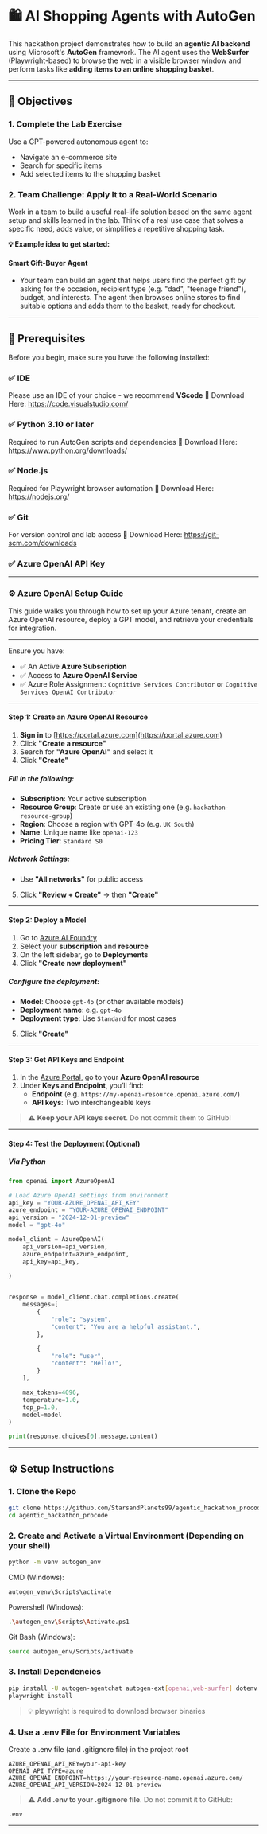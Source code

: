 # 🛍️ AI Shopping Agents with AutoGen

This hackathon project demonstrates how to build an **agentic AI backend** using Microsoft's **AutoGen** framework. The AI agent uses the **WebSurfer** (Playwright-based) to browse the web in a visible browser window and perform tasks like **adding items to an online shopping basket**.

---

## 📌 Objectives

### 1. Complete the Lab Exercise
Use a GPT-powered autonomous agent to:
- Navigate an e-commerce site
- Search for specific items
- Add selected items to the shopping basket

### 2. Team Challenge: Apply It to a Real-World Scenario
Work in a team to build a useful real-life solution based on the same agent setup and skills learned in the lab. Think of a real use case that solves a specific need, adds value, or simplifies a repetitive shopping task.

**💡 Example idea to get started:**
#### Smart Gift-Buyer Agent
- Your team can build an agent that helps users find the perfect gift by asking for the occasion, recipient type (e.g. "dad", "teenage friend"), budget, and interests. The agent then browses online stores to find suitable options and adds them to the basket, ready for checkout.



---

## 🧰 Prerequisites

Before you begin, make sure you have the following installed:

### ✅ IDE
Please use an IDE of your choice - we recommend **VScode**
🔗 Download Here: https://code.visualstudio.com/

### ✅ Python 3.10 or later
Required to run AutoGen scripts and dependencies
🔗 Download Here: https://www.python.org/downloads/

### ✅ Node.js
Required for Playwright browser automation
🔗 Download Here: https://nodejs.org/

### ✅ Git
For version control and lab access
🔗 Download Here: https://git-scm.com/downloads

### ✅ Azure OpenAI API Key
---
### ⚙️ Azure OpenAI Setup Guide 

This guide walks you through how to set up your Azure tenant, create an Azure OpenAI resource, deploy a GPT model, and retrieve your credentials for integration.

---

Ensure you have:

- ✅ An Active **Azure Subscription**
- ✅ Access to **Azure OpenAI Service** 
- ✅ Azure Role Assignment: `Cognitive Services Contributor` or `Cognitive Services OpenAI Contributor`

---

#### Step 1: Create an Azure OpenAI Resource

1. **Sign in** to [https://portal.azure.com](https://portal.azure.com)
2. Click **"Create a resource"**
3. Search for **"Azure OpenAI"** and select it
4. Click **"Create"**

##### Fill in the following:

- **Subscription**: Your active subscription  
- **Resource Group**: Create or use an existing one (e.g. `hackathon-resource-group`)  
- **Region**: Choose a region with GPT-4o (e.g. `UK South`)  
- **Name**: Unique name like `openai-123`  
- **Pricing Tier**: `Standard S0`  

##### Network Settings:

- Use **"All networks"** for public access

5. Click **"Review + Create"** → then **"Create"**

---

#### Step 2: Deploy a Model

1. Go to [Azure AI Foundry](https://oai.azure.com/)
2. Select your **subscription** and **resource**
3. On the left sidebar, go to **Deployments**
4. Click **"Create new deployment"**

##### Configure the deployment:

- **Model**: Choose `gpt-4o` (or other available models)
- **Deployment name**: e.g. `gpt-4o`
- **Deployment type**: Use `Standard` for most cases

5. Click **"Create"**

---

#### Step 3: Get API Keys and Endpoint

1. In the [Azure Portal](https://portal.azure.com), go to your **Azure OpenAI resource**
2. Under **Keys and Endpoint**, you’ll find:
   - **Endpoint** (e.g. `https://my-openai-resource.openai.azure.com/`)
   - **API keys**: Two interchangeable keys

> ⚠️ **Keep your API keys secret**. Do not commit them to GitHub!

---

#### Step 4: Test the Deployment (Optional)

##### Via Python

```python
from openai import AzureOpenAI 

# Load Azure OpenAI settings from environment 
api_key = "YOUR-AZURE_OPENAI_API_KEY" 
azure_endpoint = "YOUR-AZURE_OPENAI_ENDPOINT" 
api_version = "2024-12-01-preview" 
model = "gpt-4o" 

model_client = AzureOpenAI( 
    api_version=api_version, 
    azure_endpoint=azure_endpoint, 
    api_key=api_key, 

) 


response = model_client.chat.completions.create( 
    messages=[ 
        { 
            "role": "system", 
            "content": "You are a helpful assistant.", 
        }, 

        { 
            "role": "user", 
            "content": "Hello!", 
        } 
    ], 

    max_tokens=4096, 
    temperature=1.0, 
    top_p=1.0, 
    model=model 
) 

print(response.choices[0].message.content) 

```

-----

## ⚙️ Setup Instructions

### 1. Clone the Repo

```bash
git clone https://github.com/StarsandPlanets99/agentic_hackathon_procode.git
cd agentic_hackathon_procode
```

### 2. Create and Activate a Virtual Environment (Depending on your shell)

```bash
python -m venv autogen_env
```
CMD (Windows):
```bash  
autogen_venv\Scripts\activate  
```
Powershell (Windows):
```bash 
.\autogen_env\Scripts\Activate.ps1
```
Git Bash (Windows):
```bash 
source autogen_env/Scripts/activate
```

### 3. Install Dependencies
```bash
pip install -U autogen-agentchat autogen-ext[openai,web-surfer] dotenv
playwright install
```
>💡 playwright is required to download browser binaries

### 4. Use a .env File for Environment Variables

Create a .env file (and .gitignore file) in the project root

```env
AZURE_OPENAI_API_KEY=your-api-key
OPENAI_API_TYPE=azure
AZURE_OPENAI_ENDPOINT=https://your-resource-name.openai.azure.com/
AZURE_OPENAI_API_VERSION=2024-12-01-preview
```
> ⚠️ **Add .env to your .gitignore file**. Do not commit it to GitHub:
```bash
.env
```

---
